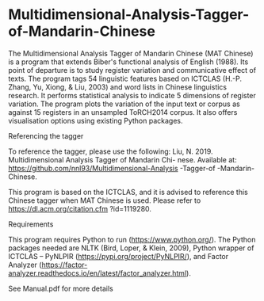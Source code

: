# Multidimensional-Analysis-Tagger-of-Mandarin-Chinese

The Multidimensional Analysis Tagger of Mandarin Chinese (MAT Chinese) is a program that extends Biber's functional analysis of English (1988). Its point of departure is to study register variation and communicative effect of texts. The program tags 54 linguistic features based on ICTCLAS (H.-P. Zhang, Yu, Xiong, & Liu, 2003) and word lists in Chinese linguistics research. It performs statistical analysis to indicate 5 dimensions of register variation. The program plots the variation of the input text or corpus as against 15 registers in an unsampled ToRCH2014 corpus. It also offers visualisation options using existing Python packages.

Referencing the tagger

To reference the tagger, please use the following:
Liu, N. 2019. Multidimensional Analysis Tagger of Mandarin Chi- nese. Available at: https://github.com/nnl93/Multidimensional-Analysis -Tagger-of -Mandarin-Chinese.

This program is based on the ICTCLAS, and it is advised to reference this Chinese tagger when MAT Chinese is used. Please refer to https://dl.acm.org/citation.cfm ?id=1119280.

Requirements 

This program requires Python to run (https://www.python.org/). The Python packages needed are NLTK (Bird, Loper, & Klein, 2009), Python wrapper of ICTCLAS – PyNLPIR (https://pypi.org/project/PyNLPIR/), and Factor Analyzer (https://factor-analyzer.readthedocs.io/en/latest/factor_analyzer.html).

See Manual.pdf for more details
